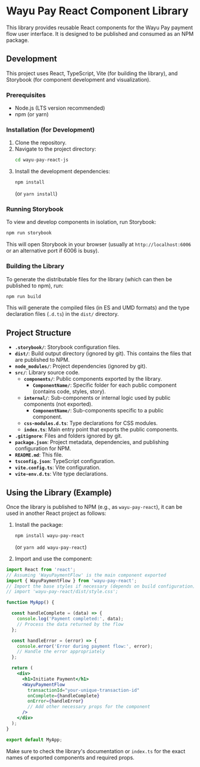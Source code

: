 # Wayu Pay React Component Library

This library provides reusable React components for the Wayu Pay payment flow user interface. It is designed to be published and consumed as an NPM package.

## Development

This project uses React, TypeScript, Vite (for building the library), and Storybook (for component development and visualization).

### Prerequisites

*   Node.js (LTS version recommended)
*   npm (or yarn)

### Installation (for Development)

1.  Clone the repository.
2.  Navigate to the project directory:
    ```bash
    cd wayu-pay-react-js 
    ```
3.  Install the development dependencies:
    ```bash
    npm install 
    ```
    (or `yarn install`)

### Running Storybook

To view and develop components in isolation, run Storybook:

```bash
npm run storybook
```

This will open Storybook in your browser (usually at `http://localhost:6006` or an alternative port if 6006 is busy).

### Building the Library

To generate the distributable files for the library (which can then be published to npm), run:

```bash
npm run build
```

This will generate the compiled files (in ES and UMD formats) and the type declaration files (`.d.ts`) in the `dist/` directory.

## Project Structure

*   **`.storybook/`**: Storybook configuration files.
*   **`dist/`**: Build output directory (ignored by git). This contains the files that are published to NPM.
*   **`node_modules/`**: Project dependencies (ignored by git).
*   **`src/`**: Library source code.
    *   **`components/`**: Public components exported by the library.
        *   **`ComponentName/`**: Specific folder for each public component (contains code, styles, story).
    *   **`internal/`**: Sub-components or internal logic used by public components (not exported).
        *   **`ComponentName/`**: Sub-components specific to a public component.
    *   **`css-modules.d.ts`**: Type declarations for CSS modules.
    *   **`index.ts`**: Main entry point that exports the public components.
*   **`.gitignore`**: Files and folders ignored by git.
*   **`package.json`**: Project metadata, dependencies, and publishing configuration for NPM.
*   **`README.md`**: This file.
*   **`tsconfig.json`**: TypeScript configuration.
*   **`vite.config.ts`**: Vite configuration.
*   **`vite-env.d.ts`**: Vite type declarations.

## Using the Library (Example)

Once the library is published to NPM (e.g., as `wayu-pay-react`), it can be used in another React project as follows:

1.  Install the package:
    ```bash
    npm install wayu-pay-react
    ```
    (or `yarn add wayu-pay-react`)

2.  Import and use the component:

```jsx
import React from 'react';
// Assuming 'WayuPaymentFlow' is the main component exported
import { WayuPaymentFlow } from 'wayu-pay-react'; 
// Import the base styles if necessary (depends on build configuration)
// import 'wayu-pay-react/dist/style.css'; 

function MyApp() {

  const handleComplete = (data) => {
    console.log('Payment completed:', data);
    // Process the data returned by the flow
  };

  const handleError = (error) => {
    console.error('Error during payment flow:', error);
    // Handle the error appropriately
  };

  return (
    <div>
      <h1>Initiate Payment</h1>
      <WayuPaymentFlow
        transactionId="your-unique-transaction-id" 
        onComplete={handleComplete}
        onError={handleError}
        // Add other necessary props for the component
      />
    </div>
  );
}

export default MyApp;
```

Make sure to check the library's documentation or `index.ts` for the exact names of exported components and required props. 